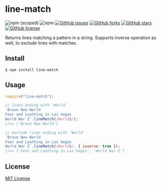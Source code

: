 # line-match

![npm (scoped)](https://img.shields.io/npm/v/@vipulc/line-match)
![npm](https://img.shields.io/npm/dt/vipulc/line-match)
[![GitHub issues](https://img.shields.io/github/issues/vpul/line-match)](https://github.com/vpul/line-match/issues)
[![GitHub forks](https://img.shields.io/github/forks/vpul/line-match)](https://github.com/vpul/line-match/network)
[![GitHub stars](https://img.shields.io/github/stars/vpul/line-match)](https://github.com/vpul/line-match/stargazers)
[![GitHub license](https://img.shields.io/github/license/vpul/line-match)](https://github.com/vpul/line-match/blob/master/LICENSE)

Returns lines matching a pattern in a string. Supports inverse operation as well, to exclude lines with matches.

## Install

`$ npm install line-match`

## Usage

```js
require("line-match");

// lines ending with 'World'
`Brave New World
Fear and Loathing in Las Vegas
World War Z`.lineMatch(/World$/);
//=> ['Brave New World']

// exclude lines ending with 'World'
`Brave New World
Fear and Loathing in Las Vegas
World War Z`.lineMatch(/World$/, { inverse: true });
//=> ['Fear and Loathing in Las Vegas', 'World War Z']
```

## License

[MIT License](https://github.com/vpul/line-match/blob/master/LICENSE)
